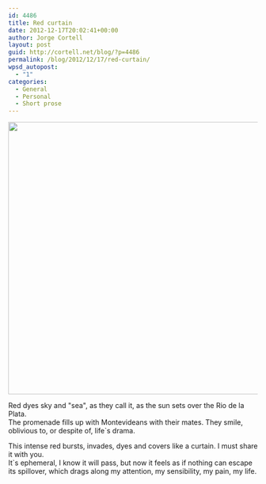```yaml
---
id: 4486
title: Red curtain
date: 2012-12-17T20:02:41+00:00
author: Jorge Cortell
layout: post
guid: http://cortell.net/blog/?p=4486
permalink: /blog/2012/12/17/red-curtain/
wpsd_autopost:
  - "1"
categories:
  - General
  - Personal
  - Short prose
---
```

<img class="aligncenter" title="Red curtain" src="https://lh6.googleusercontent.com/-WUaJdZq7E90/UMojBLeDykI/AAAAAAAAIVA/Mii4Jq9AvqY/w738-h551-p-k/IMG_1124.jpg" alt="" width="738" height="551" />

Red dyes sky and "sea", as they call it, as the sun sets over the Rio de la Plata.  
The promenade fills up with Montevideans with their mates. They smile, oblivious to, or despite of, life`s drama.

This intense red bursts, invades, dyes and covers like a curtain. I must share it with you.  
It`s ephemeral, I know it will pass, but now it feels as if nothing can escape its spillover, which drags along my attention, my sensibility, my pain, my life.